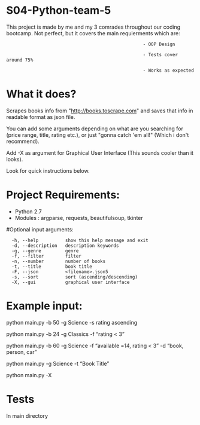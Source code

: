 # S04-Python-team-5
This project is made by me and my 3 comrades throughout our coding bootcamp.
Not perfect, but it covers the main requierments which are:

                                                       - OOP Design
                                                       
                                                       - Tests cover around 75%
                                                       
                                                       - Works as expected
                                                       
# What it does?
Scrapes books info from "http://books.toscrape.com" and saves that info in readable format as json file.

You can add some arguments depending on what are you searching for (price range, title, rating etc.), or just "gonna catch 'em all!" (Which i don't recommend).

Add -X as argument for Graphical User Interface (This sounds cooler than it looks).

Look for quick instructions below.


# Project Requirements:
- Python 2.7
- Modules : argparse, requests, beautifulsoup, tkinter

#Optional input arguments:
```
  -h, --help          show this help message and exit
  -d, --description   description keywords
  -g, --genre         genre
  -f, --filter        filter
  -n, --number        number of books
  -t, --title         book title
  -F, --json          <filename>.json5
  -s, --sort          sort (ascending/descending)
  -X, --gui           graphical user interface
  ```

# Example input:
python main.py -b 50 -g Science -s rating ascending

python main.py -b 24 -g Classics -f “rating < 3”

python main.py -b 60 -g Science -f “available =14, rating < 3” -d “book, person, car”

python main.py -g Science -t “Book Title”

python main.py -X

# Tests
In main directory 







